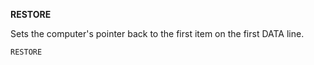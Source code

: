 **RESTORE**

Sets the computer's pointer back to the first item on the first DATA line.

```ecb2
RESTORE
```
